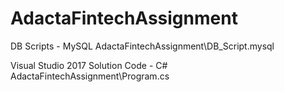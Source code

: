 # AdactaFintechAssignment

DB Scripts - MySQL
AdactaFintechAssignment\DB_Script.mysql

Visual Studio 2017 Solution 
Code - C#
AdactaFintechAssignment\Program.cs